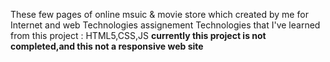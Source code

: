 These few pages of online msuic & movie store which created by me for Internet and web Technologies assignement
Technologies that I've learned from this project : HTML5,CSS,JS
**currently this project is not completed,and this not a responsive web site**
